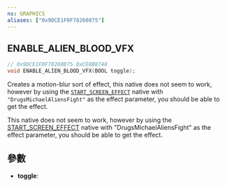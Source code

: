 ```yaml
---
ns: GRAPHICS
aliases: ["0x9DCE1F0F78260875"]
---
```

## ENABLE_ALIEN_BLOOD_VFX

```c
// 0x9DCE1F0F78260875 0xCE8B8748
void ENABLE_ALIEN_BLOOD_VFX(BOOL toggle);
```

Creates a motion-blur sort of effect, this native does not seem to work, however by using the [`START_SCREEN_EFFECT`](#_0x2206BF9A37B7F724) native with `"DrugsMichaelAliensFight"` as the effect parameter, you should be able to get the effect.


This native does not seem to work, however by using the [START_SCREEN_EFFECT](https://runtime.fivem.net/doc/natives/#_0x2206BF9A37B7F724) native with "DrugsMichaelAliensFight" as the effect parameter, you should be able to get the effect.



## 參數
* **toggle**: 

